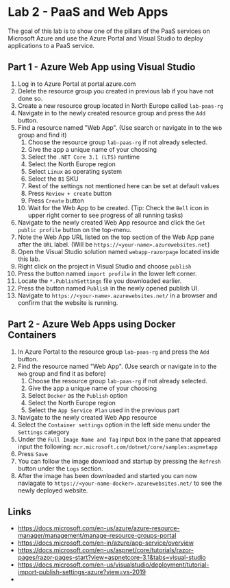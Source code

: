 # Lab 2 - PaaS and Web Apps

The goal of this lab is to show one of the pillars of the PaaS services on Microsoft Azure and use the Azure Portal and Visual Studio to deploy applications to a PaaS service.

## Part 1 - Azure Web App using Visual Studio

1. Log in to Azure Portal at portal.azure.com
2. Delete the resource group you created in previous lab if you have not done so.
3. Create a new resource group located in North Europe called `lab-paas-rg`
4. Navigate in to the newly created resource group and press the `Add` button.
5. Find a resource named "Web App". (Use search or navigate in to the `Web` group and find it)
   1. Choose the resource group `lab-paas-rg` if not already selected.
   2. Give the app a unique name of your choosing
   3. Select the `.NET Core 3.1 (LTS)` runtime
   4. Select the North Europe region
   5. Select `Linux` as operating system
   6. Select the `B1` SKU
   7. Rest of the settings not mentioned here can be set at default values
   8. Press `Review + create` button
   9. Press `Create` button
   10. Wait for the Web App to be created. (Tip: Check the `Bell` icon in upper right corner to see progress of all running tasks)
6. Navigate to the newly created Web App resource and click the `Get public profile` button on the top-menu.
7. Note the Web App URL listed on the top section of the Web App pane after the `URL` label. (Will be `https://<your-name>.azurewebsites.net`)
8. Open the Visual Studio solution named `webapp-razorpage` located inside this lab. 
9. Right click on the project in Visual Studio and choose `publish`
10. Press the button named `import profile` in the lower left corner.
11. Locate the `*.PublishSettings` file you downloaded earlier.
12. Press the button named `Publish` in the newly opened publish UI.
13. Navigate to `https://<your-name>.azurewebsites.net/` in a browser and confirm that the website is running.


## Part 2 - Azure Web Apps using Docker Containers

1. In Azure Portal to the resource group `lab-paas-rg` and press the `Add` button.
2. Find the resource named "Web App". (Use search or navigate in to the `Web` group and find it as before)
    1. Choose the resource group `lab-paas-rg` if not already selected.
    2. Give the app a unique name of your choosing
    3. Select `Docker` as the `Publish` option
    4. Select the North Europe region
    5. Select the `App Service Plan` used in the previous part
3.  Navigate to the newly created Web App resource
4.  Select the `Container settings` option in the left side menu under the `Settings` category
5.  Under the `Full Image Name and Tag` input box in the pane that appeared input the following: `mcr.microsoft.com/dotnet/core/samples:aspnetapp`
6.  Press `Save`
7.  You can follow the image download and startup by pressing the `Refresh` button under the `Logs` section.
8.  After the image has been downloaded and started you can now naviagate to `https://<your-name-docker>.azurewebsites.net/` to see the newly deployed website.



## Links
- https://docs.microsoft.com/en-us/azure/azure-resource-manager/management/manage-resource-groups-portal
- https://docs.microsoft.com/en-in/azure/app-service/overview
- https://docs.microsoft.com/en-us/aspnet/core/tutorials/razor-pages/razor-pages-start?view=aspnetcore-3.1&tabs=visual-studio
- https://docs.microsoft.com/en-us/visualstudio/deployment/tutorial-import-publish-settings-azure?view=vs-2019
- 